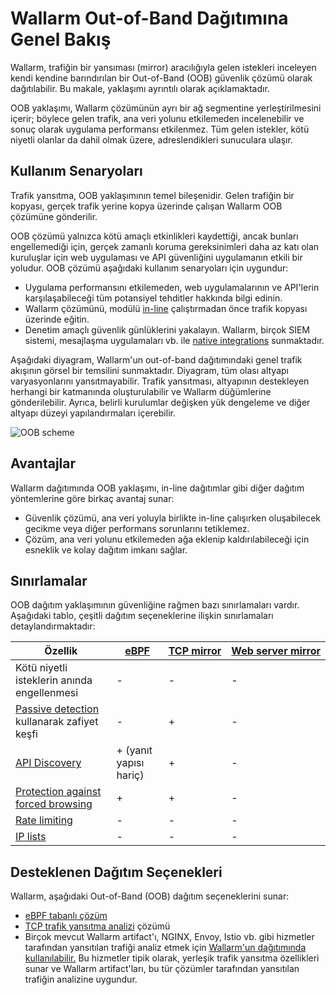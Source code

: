 # Wallarm Out-of-Band Dağıtımına Genel Bakış

Wallarm, trafiğin bir yansıması (mirror) aracılığıyla gelen istekleri inceleyen kendi kendine barındırılan bir Out-of-Band (OOB) güvenlik çözümü olarak dağıtılabilir. Bu makale, yaklaşımı ayrıntılı olarak açıklamaktadır.

OOB yaklaşımı, Wallarm çözümünün ayrı bir ağ segmentine yerleştirilmesini içerir; böylece gelen trafik, ana veri yolunu etkilemeden incelenebilir ve sonuç olarak uygulama performansı etkilenmez. Tüm gelen istekler, kötü niyetli olanlar da dahil olmak üzere, adreslendikleri sunuculara ulaşır.

## Kullanım Senaryoları

Trafik yansıtma, OOB yaklaşımının temel bileşenidir. Gelen trafiğin bir kopyası, gerçek trafik yerine kopya üzerinde çalışan Wallarm OOB çözümüne gönderilir.

OOB çözümü yalnızca kötü amaçlı etkinlikleri kaydettiği, ancak bunları engellemediği için, gerçek zamanlı koruma gereksinimleri daha az katı olan kuruluşlar için web uygulaması ve API güvenliğini uygulamanın etkili bir yoludur. OOB çözümü aşağıdaki kullanım senaryoları için uygundur:

* Uygulama performansını etkilemeden, web uygulamalarının ve API'lerin karşılaşabileceği tüm potansiyel tehditler hakkında bilgi edinin.
* Wallarm çözümünü, modülü [in-line](../inline/overview.md) çalıştırmadan önce trafik kopyası üzerinde eğitin.
* Denetim amaçlı güvenlik günlüklerini yakalayın. Wallarm, birçok SIEM sistemi, mesajlaşma uygulamaları vb. ile [native integrations](../../user-guides/settings/integrations/integrations-intro.md) sunmaktadır.

Aşağıdaki diyagram, Wallarm'un out-of-band dağıtımındaki genel trafik akışının görsel bir temsilini sunmaktadır. Diyagram, tüm olası altyapı varyasyonlarını yansıtmayabilir. Trafik yansıtması, altyapının destekleyen herhangi bir katmanında oluşturulabilir ve Wallarm düğümlerine gönderilebilir. Ayrıca, belirli kurulumlar değişken yük dengeleme ve diğer altyapı düzeyi yapılandırmaları içerebilir.

![OOB scheme](../../images/waf-installation/oob/wallarm-oob-deployment-scheme.png)

## Avantajlar

Wallarm dağıtımında OOB yaklaşımı, in-line dağıtımlar gibi diğer dağıtım yöntemlerine göre birkaç avantaj sunar:

* Güvenlik çözümü, ana veri yoluyla birlikte in-line çalışırken oluşabilecek gecikme veya diğer performans sorunlarını tetiklemez.
* Çözüm, ana veri yolunu etkilemeden ağa eklenip kaldırılabileceği için esneklik ve kolay dağıtım imkanı sağlar.

## Sınırlamalar

OOB dağıtım yaklaşımının güvenliğine rağmen bazı sınırlamaları vardır. Aşağıdaki tablo, çeşitli dağıtım seçeneklerine ilişkin sınırlamaları detaylandırmaktadır:

| Özellik | [eBPF](ebpf/deployment.md) | [TCP mirror](tcp-traffic-mirror/deployment.md) | [Web server mirror](web-server-mirroring/overview.md) |
| --- | --- | --- | --- |
| Kötü niyetli isteklerin anında engellenmesi | - | - | - |
| [Passive detection](../../about-wallarm/detecting-vulnerabilities.md#passive-detection) kullanarak zafiyet keşfi | - | + | - |
| [API Discovery](../../api-discovery/overview.md) | + (yanıt yapısı hariç) | + | - |
| [Protection against forced browsing](../../admin-en/configuration-guides/protecting-against-bruteforce.md) | + | + | - |
| [Rate limiting](../../user-guides/rules/rate-limiting.md) | - | - | - |
| [IP lists](../../user-guides/ip-lists/overview.md) | - | - | - |

## Desteklenen Dağıtım Seçenekleri

Wallarm, aşağıdaki Out-of-Band (OOB) dağıtım seçeneklerini sunar:

* [eBPF tabanlı çözüm](ebpf/deployment.md)
* [TCP trafik yansıtma analizi](tcp-traffic-mirror/deployment.md) çözümü
* Birçok mevcut Wallarm artifact'ı, NGINX, Envoy, Istio vb. gibi hizmetler tarafından yansıtılan trafiği analiz etmek için [Wallarm'un dağıtımında kullanılabilir.](web-server-mirroring/overview.md) Bu hizmetler tipik olarak, yerleşik trafik yansıtma özellikleri sunar ve Wallarm artifact'ları, bu tür çözümler tarafından yansıtılan trafiğin analizine uygundur.